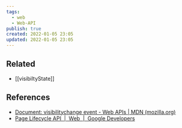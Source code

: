 ```yaml
---
tags:
  - web
  - Web-API
publish: true
created: 2022-01-05 23:05
updated: 2022-01-05 23:05
---
```


## Related

- [[visibiltyState]]

## References

- [Document: visibilitychange event - Web APIs | MDN (mozilla.org)](https://developer.mozilla.org/en-US/docs/Web/API/Document/visibilitychange_event)
- [Page Lifecycle API  |  Web  |  Google Developers](https://developers.google.com/web/updates/2018/07/page-lifecycle-api#event-visibilitychange)